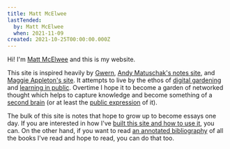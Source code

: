 ```yaml
---
title: Matt McElwee
lastTended:
  by: Matt McElwee
  when: 2021-11-09
created: 2021-10-25T00:00:00.000Z
---
```


Hi! I'm [Matt McElwee](/about) and this is my website.

This site is inspired heavily by [Gwern](https://www.gwern.net/Design), [Andy Matuschak's notes site](https://notes.andymatuschak.org/), and [Maggie Appleton's site](https://maggieappleton.com). It attempts to live by the ethos of [digital gardening](/notes-manifesto) and [learning in public](/ideas/learning-public). Overtime I hope it to become a garden of networked thought which helps to capture knowledge and become something of a [second brain](https://maggieappleton.com/basb) (or at least the [public expression](/tools/roam) of it).

The bulk of this site is notes that hope to grow up to become essays one day. If you are interested in how I've [built this site and how to use it](/site), you can. On the other hand, if you want to read [an annotated bibliography](/readings) of all the books I've read and hope to read, you can do that too.
